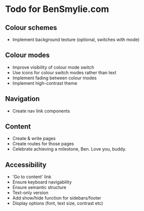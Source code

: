 # Todo for BenSmylie.com

## Colour schemes

- Implement background texture (optional, switches with mode)

## Colour modes

- Improve visibility of colour mode switch
- Use icons for colour switch modes rather than text
- Implement fading between colour modes
- Implement high-contrast theme

## Navigation

- Create nav link components

## Content

- Create & write pages
- Create routes for those pages
- Celebrate achieving a milestone, Ben.  Love you, buddy.

## Accessibility

- 'Go to content' link
- Ensure keyboard navigability
- Ensure semantic structure
- Text-only version
- Add show/hide function for sidebars/footer
- Display options (font, text size, contrast etc)

